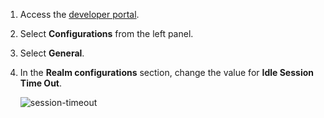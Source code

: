 1.   Access the [developer portal](insert-link). 

2.   Select **Configurations** from the left panel. 

3.   Select **General**.

4.   In the **Realm configurations** section, change the value for **Idle Session Time Out**.

     ![session-timeout](/assets/img/fragments/session-timeout.png)
